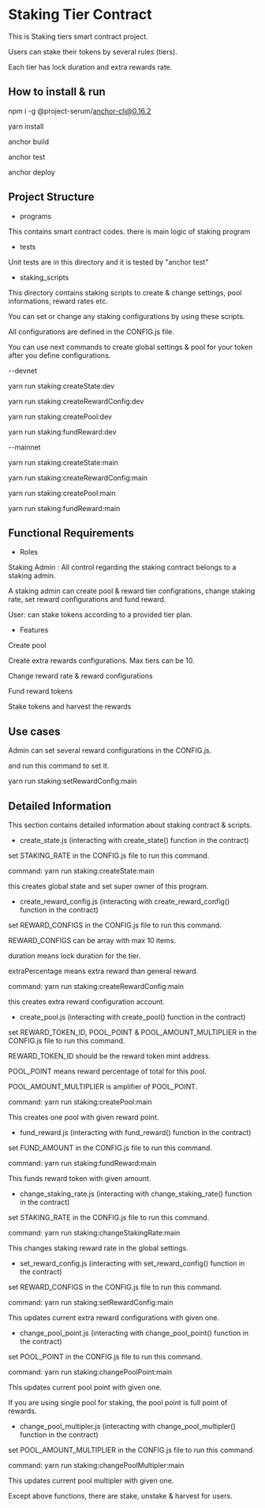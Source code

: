 # Staking Tier Contract

This is Staking tiers smart contract project.

Users can stake their tokens by several rules (tiers).

Each tier has lock duration and extra rewards rate.
## How to install & run

npm i -g @project-serum/anchor-cli@0.16.2

yarn install

anchor build

anchor test

anchor deploy

## Project Structure

- programs

This contains smart contract codes. there is main logic of staking program

- tests

Unit tests are in this directory and it is tested by "anchor test"

- staking_scripts

This directory contains staking scripts to create & change settings, pool informations, reward rates etc.

You can set or change any staking configurations by using these scripts.

All configurations are defined in the CONFIG.js file.

You can use next commands to create global settings & pool for your token after you define configurations.

--devnet

yarn run staking:createState:dev

yarn run staking:createRewardConfig:dev

yarn run staking:createPool:dev

yarn run staking:fundReward:dev

--mainnet

yarn run staking:createState:main

yarn run staking:createRewardConfig:main

yarn run staking:createPool:main

yarn run staking:fundReward:main


## Functional Requirements

- Roles

Staking Admin : All control regarding the staking contract belongs to a staking admin.

A staking admin can create pool & reward tier configrations, change staking rate, set reward configurations and fund reward.

User: can stake tokens according to a provided tier plan.

- Features

Create pool

Create extra rewards configurations. Max tiers can be 10.

Change reward rate & reward configurations

Fund reward tokens

Stake tokens and harvest the rewards

## Use cases

Admin can set several reward configurations in the CONFIG.js.

and run this command to set it.

yarn run staking:setRewardConfig:main

## Detailed Information

This section contains detailed information about staking contract & scripts.

- create_state.js (interacting with create_state() function in the contract)

set STAKING_RATE in the CONFIG.js file to run this command.

command: yarn run staking:createState:main

this creates global state and set super owner of this program.

- create_reward_config.js (interacting with create_reward_config() function in the contract)

set REWARD_CONFIGS in the CONFIG.js file to run this command.

REWARD_CONFIGS can be array with max 10 items.

duration means lock duration for the tier.

extraPercentage means extra reward than general reward.

command: yarn run staking:createRewardConfig:main

this creates extra reward configuration account.

- create_pool.js (interacting with create_pool() function in the contract)

set REWARD_TOKEN_ID, POOL_POINT & POOL_AMOUNT_MULTIPLIER in the CONFIG.js file to run this command.

REWARD_TOKEN_ID should be the reward token mint address.

POOL_POINT means reward percentage of total for this pool.

POOL_AMOUNT_MULTIPLIER is amplifier of POOL_POINT.

command: yarn run staking:createPool:main

This creates one pool with given reward point.

- fund_reward.js (interacting with fund_reward() function in the contract)

set FUND_AMOUNT in the CONFIG.js file to run this command.

command: yarn run staking:fundReward:main

This funds reward token with given amount.

- change_staking_rate.js (interacting with change_staking_rate() function in the contract)

set STAKING_RATE in the CONFIG.js file to run this command.

command: yarn run staking:changeStakingRate:main

This changes staking reward rate in the global settings.

- set_reward_config.js (interacting with set_reward_config() function in the contract)

set REWARD_CONFIGS in the CONFIG.js file to run this command.

command: yarn run staking:setRewardConfig:main

This updates current extra reward configurations with given one.

- change_pool_point.js (interacting with change_pool_point() function in the contract)

set POOL_POINT in the CONFIG.js file to run this command.

command: yarn run staking:changePoolPoint:main

This updates current pool point with given one.

If you are using single pool for staking, the pool point is full point of rewards.

- change_pool_multipler.js (interacting with change_pool_multipler() function in the contract)

set POOL_AMOUNT_MULTIPLIER in the CONFIG.js file to run this command.

command: yarn run staking:changePoolMultipler:main

This updates current pool multipler with given one.

Except above functions, there are stake, unstake & harvest for users.



